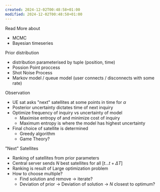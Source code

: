```yaml
---
created: 2024-12-02T00:48:58+01:00
modified: 2024-12-02T00:48:58+01:00
---
```

Read More about
- MCMC
- Bayesian timeseries

Prior distribution
- distribution parameterised by tuple (position, time)
- Possion Point proccess
- Shot Noise Process
- Markov model / queue model (user connects / disconnects with some rate)

Observation
- UE sat asks "next" satellites at some points in time for $\alpha$ 
- Posterior uncertainty dictates time of next inquiry
- Optimize frequency of inquiry vs uncertainty of model
	- Maximise entropy of and minimize cost of inquiry
	- Maximum entropy is where the model has highest uncertainty
- Final choice of satellite is determined
	- Greedy algorithm
	- Game Theory?

"Next" Satellites
- Ranking of satellites from prior parameters
- Central server sends $N$ best satellites for all $[t \dots t + \Delta T]$
- Ranking is result of Large optimization problem
- How to choose multiple?
	- Find solution and remove -> iterate?
	- Deviation of prior -> Deviation of solution -> $N$ closest to optimum? 
